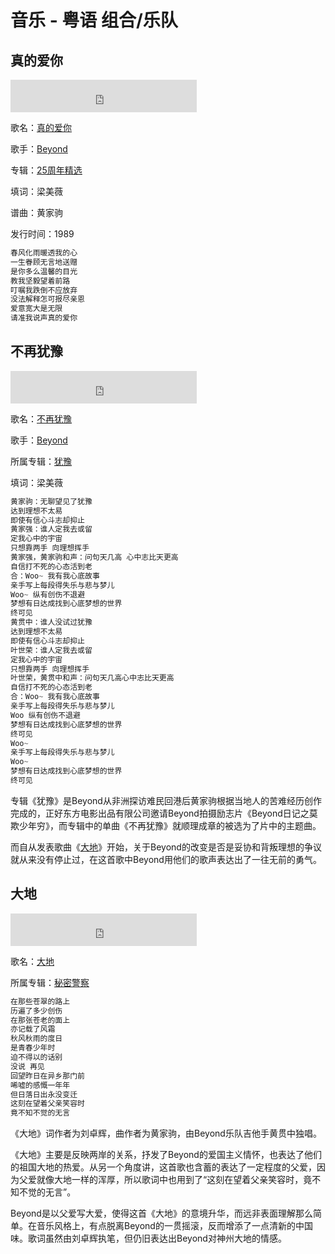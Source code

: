 # 音乐 - 粤语 组合/乐队


## 真的爱你

<iframe frameborder="no" border="0" marginwidth="0" marginheight="0" width=298 height=52
src="http://music.163.com/outchain/player?type=2&id=346075&auto=0&height=32"></iframe>

歌名：[真的爱你](http://music.163.com/#/song?id=346075)

歌手：[Beyond](http://music.163.com/artist?id=11127)

专辑：[25周年精选](http://music.163.com/album?id=34110)

填词：梁美薇

谱曲：黄家驹

发行时间：1989

```java
春风化雨暖透我的心
一生眷顾无言地送赠
是你多么温馨的目光
教我坚毅望着前路
叮嘱我跌倒不应放弃
没法解释怎可报尽亲恩
爱意宽大是无限
请准我说声真的爱你
```

## 不再犹豫

<iframe frameborder="no" border="0" marginwidth="0" marginheight="0" width=298 height=52
src="http://music.163.com/outchain/player?type=2&id=347597&auto=0&height=32"></iframe>

歌名：[不再犹豫](http://music.163.com/#/song?id=347597)

歌手：[Beyond](http://music.163.com/artist?id=11127)

所属专辑：[犹豫](http://music.163.com/album?id=34250)

填词：梁美薇

```java
黄家驹：无聊望见了犹豫
达到理想不太易
即使有信心斗志却抑止
黄家强：谁人定我去或留
定我心中的宇宙
只想靠两手 向理想挥手
黄家强，黄家驹和声：问句天几高 心中志比天更高
自信打不死的心态活到老
合：Woo~ 我有我心底故事
亲手写上每段得失乐与悲与梦儿
Woo~ 纵有创伤不退避
梦想有日达成找到心底梦想的世界
终可见
黄贯中：谁人没试过犹豫
达到理想不太易
即使有信心斗志却抑止
叶世荣：谁人定我去或留
定我心中的宇宙
只想靠两手 向理想挥手
叶世荣，黄贯中和声：问句天几高心中志比天更高
自信打不死的心态活到老
合：Woo~ 我有我心底故事
亲手写上每段得失乐与悲与梦儿
Woo 纵有创伤不退避
梦想有日达成找到心底梦想的世界
终可见
Woo~
亲手写上每段得失乐与悲与梦儿
Woo~
梦想有日达成找到心底梦想的世界
终可见
```

专辑《犹豫》是Beyond从非洲探访难民回港后黄家驹根据当地人的苦难经历创作完成的，正好东方电影出品有限公司邀请Beyond拍摄励志片《Beyond日记之莫欺少年穷》，而专辑中的单曲《不再犹豫》就顺理成章的被选为了片中的主题曲。

而自从发表歌曲《[大地](http://music.163.com/#/song?id=347758)》开始，关于Beyond的改变是否是妥协和背叛理想的争议就从来没有停止过，在这首歌中Beyond用他们的歌声表达出了一往无前的勇气。

## 大地

<iframe frameborder="no" border="0" marginwidth="0" marginheight="0" width=298 height=52
src="http://music.163.com/outchain/player?type=2&id=347758&auto=0&height=32"></iframe>

歌名：[大地](http://music.163.com/#/song?id=347758)

所属专辑：[秘密警察](http://music.163.com/album?id=34272)

```java
在那些苍翠的路上
历遍了多少创伤
在那张苍老的面上
亦记载了风霜
秋风秋雨的度日
是青春少年时
迫不得以的话别
没说 再见
回望昨日在异乡那门前
唏嘘的感慨一年年
但日落日出永没变迁
这刻在望着父亲笑容时
竟不知不觉的无言
```

《大地》词作者为刘卓辉，曲作者为黄家驹，由Beyond乐队吉他手黄贯中独唱。

《大地》主要是反映两岸的关系，抒发了Beyond的爱国主义情怀，也表达了他们的祖国大地的热爱。从另一个角度讲，这首歌也含蓄的表达了一定程度的父爱，因为父爱就像大地一样的浑厚，所以歌词中也用到了“这刻在望着父亲笑容时，竟不知不觉的无言”。

Beyond是以父爱写大爱，使得这首《大地》的意境升华，而远非表面理解那么简单。在音乐风格上，有点脱离Beyond的一贯摇滚，反而增添了一点清新的中国味。歌词虽然由刘卓辉执笔，但仍旧表达出Beyond对神州大地的情感。


